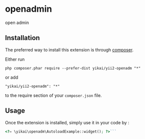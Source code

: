 openadmin
=========
open admin

Installation
------------

The preferred way to install this extension is through [composer](http://getcomposer.org/download/).

Either run

```
php composer.phar require --prefer-dist yikai/yii2-openadm "*"
```

or add

```
"yikai/yii2-openadm": "*"
```

to the require section of your `composer.json` file.


Usage
-----

Once the extension is installed, simply use it in your code by  :

```php
<?= \yikai\openadm\AutoloadExample::widget(); ?>```